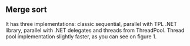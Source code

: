 ## Merge sort

It has three implementations: classic sequential, parallel with TPL .NET library, parallel with .NET delegates and threads from ThreadPool. 
Thread pool implementation slightly faster, as you can see on figure 1.